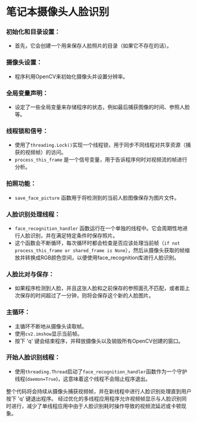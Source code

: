 # 笔记本摄像头人脸识别

### 初始化和目录设置：
- 首先，它会创建一个用来保存人脸照片的目录（如果它不存在的话）。

### 摄像头设置：
- 程序利用OpenCV来初始化摄像头并设置分辨率。

### 全局变量声明：
- 设定了一些全局变量来存储程序的状态，例如最后捕获图像的时间、参照人脸等。

### 线程锁和信号：
- 使用了`threading.Lock()`实现一个线程锁，用于同步不同线程对共享资源（捕获的视频帧）的访问。
- `process_this_frame` 是一个信号变量，用于告诉程序何时对视频流的帧进行分析。

### 拍照功能：
- `save_face_picture` 函数用于将检测到的当前人脸图像保存为图片文件。

### 人脸识别处理线程：
- `face_recognition_handler` 函数运行在一个单独的线程中。它会周期性地进行人脸识别，并在满足特定条件时保存照片。
- 这个函数会不断循环，每次循环时都会检查是否应该处理当前帧（`if not process_this_frame or shared_frame is None`），然后从摄像头获取的帧缩放并转换成RGB颜色空间，以便使用face_recognition库进行人脸识别。

### 人脸比对与保存：
- 如果程序检测到人脸，并且这张人脸和之前保存的参照面孔不匹配，或者距上次保存的时间超过了一分钟，则将会保存这个新的人脸图片。

### 主循环：
- 主循环不断地从摄像头读取帧。
- 使用`cv2.imshow`显示当前帧。
- 按下 'q' 键会结束程序，并释放摄像头以及销毁所有OpenCV创建的窗口。

### 开始人脸识别线程：
- 使用`threading.Thread`启动了`face_recognition_handler`函数作为一个守护线程(`daemon=True`)，这意味着这个线程不会阻止程序退出。

整个代码将会持续从摄像头捕获视频帧，并在新线程中进行人脸识别处理直到用户按下 'q' 键退出程序。
经过优化的多线程应用程序允许视频帧显示与人脸识别同时进行，减少了单线程应用中由于人脸识别耗时操作导致的视频流延迟或卡顿现象。
